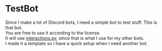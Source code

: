 # TestBot
Since I make a lot of Discord bots, I need a simple bot to test stuff. This is that bot.  
You are free to use it according to the license.  
It will use [interactions.py](https://github.com/interactions-py/interactions.py), since that is what I use for my other bots.  
I made it a template so I have a quick setup when I need another bot.

